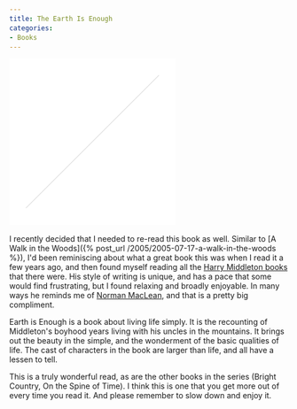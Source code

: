```yaml
---
title: The Earth Is Enough
categories:
- Books
---
```


![](/assets/posts/2006/the_earth_is_1635199.gif)

I recently decided that I needed to re-read this book as well. Similar to [A Walk in the Woods]({% post_url /2005/2005-07-17-a-walk-in-the-woods %}), I'd been reminiscing about what a great book this was when I read it a few years ago, and then found myself reading all the [Harry Middleton books](http://search.barnesandnoble.com/booksearch/results.asp?ath=Harry+Middleton) that there were. His style of writing is unique, and has a pace that some would find frustrating, but I found relaxing and broadly enjoyable. In many ways he reminds me of [Norman MacLean](http://search.barnesandnoble.com/booksearch/results.asp?ath=Norman+MacLean), and that is a pretty big compliment.

Earth is Enough is a book about living life simply. It is the recounting of Middleton's boyhood years living with his uncles in the mountains. It brings out the beauty in the simple, and the wonderment of the basic qualities of life. The cast of characters in the book are larger than life, and all have a lessen to tell.

This is a truly wonderful read, as are the other books in the series (Bright Country, On the Spine of Time). I think this is one that you get more out of every time you read it. And please remember to slow down and enjoy it.
